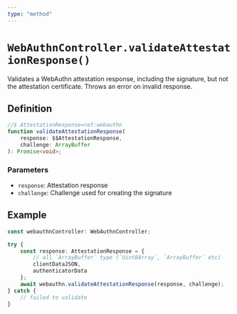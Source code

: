 ```yaml
---
type: "method"
---
```


# `WebAuthnController.validateAttestationResponse()`

Validates a WebAuthn attestation response, including the signature, but not the attestation certificate. Throws an error on invalid response.

## Definition

```ts
//$ AttestationResponse=ref:webauthn
function validateAttestationResponse(
	response: $$AttestationResponse,
	challenge: ArrayBuffer
): Promise<void>;
```

### Parameters

- `response`: Attestation response
- `challenge`: Challenge used for creating the signature

## Example

```ts
const webauthnController: WebAuthnController;

try {
	const response: AttestationResponse = {
		// all `ArrayBuffer` type (`Uint8Array`, `ArrayBuffer` etc)
		clientDataJSON,
		authenticatorData
	};
	await webauthn.validateAttestationResponse(response, challenge);
} catch {
	// failed to validate
}
```
